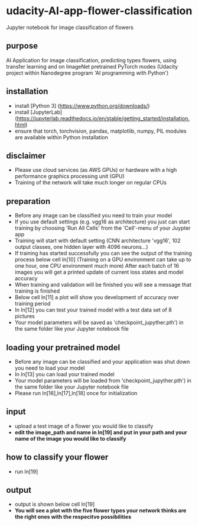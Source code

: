 # udacity-AI-app-flower-classification
Jupyter notebook for image classification of flowers

## purpose
AI Application for image classification, predicting types flowers, using transfer learning and on ImageNet pretrained PyTorch modes
(Udacity project within Nanodegree program 'AI programming with Python')

## installation
* install [Python 3] (https://www.python.org/downloads/)
* install [JupyterLab] (https://jupyterlab.readthedocs.io/en/stable/getting_started/installation.html)
* ensure that torch, torchvision, pandas, matplotlib, numpy, PIL modules are available within Python installation

## disclaimer
* Please use cloud services (as AWS GPUs) or hardware with a high performance graphics processing unit (GPU)
* Training of the network will take much longer on regular CPUs

## preparation
* Before any image can be classified you need to train your model
* If you use default settings (e.g. vgg16 as architecture) you just can start training by choosing 'Run All Cells'
  from the 'Cell'-menu of your Juypter app
* Training will start with default setting (CNN architecture 'vgg16', 102 output classes, one hidden layer with 4096 
  neurons...)
* If training has started successfully you can see the output of the training process below cell ln[10]
  (Training on a GPU environment can take up to one hour, one CPU environment much more)
  After each batch of 16 images you will get a printed update of current loss states and model accuracy 
* When training and validation will be finished you will see a message that training is finished
* Below cell ln[11] a plot will show you development of accuracy over training period
* In ln[12] you can test your trained model with a test data set of 8 pictures
* Your model parameters will be saved as 'checkpoint_jupyther.pth') in the same folder like your Jupyter notebook file

## loading your pretrained model
* Before any image can be classified and your application was shut down you need to load your model
* In ln[13] you can load your trained model
* Your model parameters will be loaded from 'checkpoint_jupyther.pth') in the same folder like your Jupyter notebook file
* Please run ln[16],ln[17],ln[18] once for initialization

## input
* upload a test image of a flower you would like to classify
* **edit the image_path and name in ln[19] and put in your path and your name of the image you would like to classify**

## how to classify your flower
* run ln[19]

## output
* output is shown below cell ln[19]
* **You will see a plot with the five flower types your network thinks are the right ones with the respecitve possibilities**
